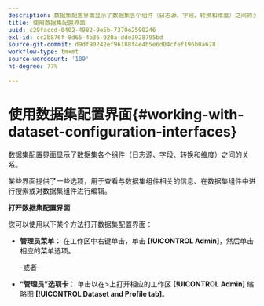```yaml
---
description: 数据集配置界面显示了数据集各个组件（日志源、字段、转换和维度）之间的关系。
title: 使用数据集配置界面
uuid: c29faccd-0402-4982-9e5b-7379e2590246
exl-id: cc2b876f-8d65-4b36-920a-dde3928795bd
source-git-commit: d9df90242ef96188f4e4b5e6d04cfef196b0a628
workflow-type: tm+mt
source-wordcount: '109'
ht-degree: 77%

---
```


# 使用数据集配置界面{#working-with-dataset-configuration-interfaces}

数据集配置界面显示了数据集各个组件（日志源、字段、转换和维度）之间的关系。

某些界面提供了一些选项，用于查看与数据集组件相关的信息、在数据集组件中进行搜索或对数据集组件进行编辑。

**打开数据集配置界面**

您可以使用以下某个方法打开数据集配置界面：

* **管理员菜单：** 在工作区中右键单击，单击 **[!UICONTROL Admin]**，然后单击相应的菜单选项。

   -或者-

* **“管理员”选项卡：** 单击以在>上打开相应的工作区 **[!UICONTROL Admin]** 缩略图 **[!UICONTROL Dataset and Profile tab]**。
